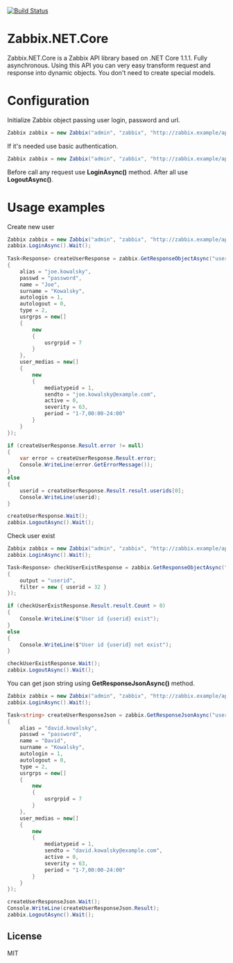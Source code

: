 [![Build Status](https://travis-ci.org/aslabicki/Zabbix.API.Core.svg?branch=master)](https://travis-ci.org/aslabicki/Zabbix.API.Core)

# Zabbix.NET.Core

Zabbix.NET.Core is a Zabbix API library based on .NET Core 1.1.1. Fully asynchronous.
Using this API you can very easy transform request and response into dynamic objects. You don't need to create special models.

# Configuration

Initialize Zabbix object passing user login, password and url.
```cs
Zabbix zabbix = new Zabbix("admin", "zabbix", "http://zabbix.example/api_jsonrpc.php");
```
If it's needed use basic authentication.
```cs
Zabbix zabbix = new Zabbix("admin", "zabbix", "http://zabbix.example/api_jsonrpc.php", true);
```

Before call any request use **LoginAsync()** method. After all use  **LogoutAsync()**.

# Usage examples

Create new user
```cs
Zabbix zabbix = new Zabbix("admin", "zabbix", "http://zabbix.example/api_jsonrpc.php");
zabbix.LoginAsync().Wait();
			
Task<Response> createUserResponse = zabbix.GetResponseObjectAsync("user.create", new
{
    alias = "joe.kowalsky",
    passwd = "password",
    name = "Joe",
    surname = "Kowalsky",
    autologin = 1,
    autologout = 0,
    type = 2,
    usrgrps = new[]
    {
        new
        {
            usrgrpid = 7
        }
    },
    user_medias = new[]
    {
        new
        {
            mediatypeid = 1,
            sendto = "joe.kowalsky@example.com",
            active = 0,
            severity = 63,
            period = "1-7,00:00-24:00"
        }
    }
});

if (createUserResponse.Result.error != null)
{
    var error = createUserResponse.Result.error;
    Console.WriteLine(error.GetErrorMessage());
}
else
{
    userid = createUserResponse.Result.result.userids[0];
    Console.WriteLine(userid);
}

createUserResponse.Wait();
zabbix.LogoutAsync().Wait();
```

Check user exist
```cs
Zabbix zabbix = new Zabbix("admin", "zabbix", "http://zabbix.example/api_jsonrpc.php");
zabbix.LoginAsync().Wait();

Task<Response> checkUserExistResponse = zabbix.GetResponseObjectAsync("user.get", new
{
    output = "userid",
    filter = new { userid = 32 }
});

if (checkUserExistResponse.Result.result.Count > 0)
{
    Console.WriteLine($"User id {userid} exist");
}
else
{
    Console.WriteLine($"User id {userid} not exist");
}

checkUserExistResponse.Wait();
zabbix.LogoutAsync().Wait();
```

You can get json string using **GetResponseJsonAsync()** method.

```cs
Zabbix zabbix = new Zabbix("admin", "zabbix", "http://zabbix.example/api_jsonrpc.php");
zabbix.LoginAsync().Wait();

Task<string> createUserResponseJson = zabbix.GetResponseJsonAsync("user.create", new
{
    alias = "david.kowalsky",
    passwd = "password",
    name = "David",
    surname = "Kowalsky",
    autologin = 1,
    autologout = 0,
    type = 2,
    usrgrps = new[]
    {
        new
        {
            usrgrpid = 7
        }
    },
    user_medias = new[]
    {
        new
        {
            mediatypeid = 1,
            sendto = "david.kowalsky@example.com",
            active = 0,
            severity = 63,
            period = "1-7,00:00-24:00"
        }
    }
});

createUserResponseJson.Wait();
Console.WriteLine(createUserResponseJson.Result);
zabbix.LogoutAsync().Wait();
```

License
----

MIT
